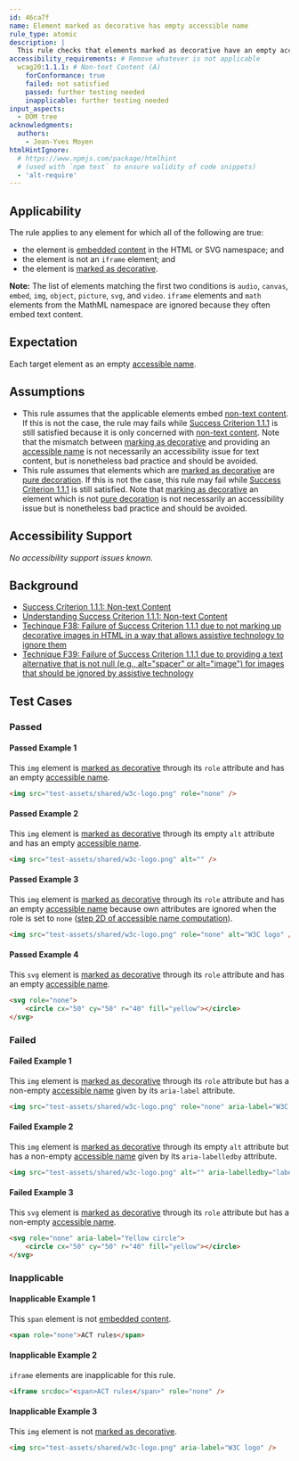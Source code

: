 ```yaml
---
id: 46ca7f
name: Element marked as decorative has empty accessible name
rule_type: atomic
description: |
  This rule checks that elements marked as decorative have an empty accessible name
accessibility_requirements: # Remove whatever is not applicable
  wcag20:1.1.1: # Non-text Content (A)
    forConformance: true
    failed: not satisfied
    passed: further testing needed
    inapplicable: further testing needed
input_aspects:
  - DOM tree
acknowledgments:
  authors:
    - Jean-Yves Moyen
htmlHintIgnore:
  # https://www.npmjs.com/package/htmlhint
  # (used with `npm test` to ensure validity of code snippets)
  - 'alt-require'
---
```


## Applicability

The rule applies to any element for which all of the following are true:

- the element is [embedded content][] in the HTML or SVG namespace; and
- the element is not an `iframe` element; and
- the element is [marked as decorative][].

**Note:** The list of elements matching the first two conditions is `audio`, `canvas`, `embed`, `img`, `object`, `picture`, `svg`, and `video`. `iframe` elements and `math` elements from the MathML namespace are ignored because they often embed text content.

## Expectation

Each target element as an empty [accessible name][].

## Assumptions

- This rule assumes that the applicable elements embed [non-text content][]. If this is not the case, the rule may fails while [Success Criterion 1.1.1][sc111] is still satisfied because it is only concerned with [non-text content][]. Note that the mismatch between [marking as decorative][marked as decorative] and providing an [accessible name][] is not necessarily an accessibility issue for text content, but is nonetheless bad practice and should be avoided.
- This rule assumes that elements which are [marked as decorative][] are [pure decoration][]. If this is not the case, this rule may fail while [Success Criterion 1.1.1][sc111] is still satisfied. Note that [marking as decorative][marked as decorative] an element which is not [pure decoration][] is not necessarily an accessibility issue but is nonetheless bad practice and should be avoided.

## Accessibility Support

_No accessibility support issues known._

## Background

- [Success Criterion 1.1.1: Non-text Content][sc111]
- [Understanding Success Criterion 1.1.1: Non-text Content][usc111]
- [Techinque F38: Failure of Success Criterion 1.1.1 due to not marking up decorative images in HTML in a way that allows assistive technology to ignore them][f38]
- [Technique F39: Failure of Success Criterion 1.1.1 due to providing a text alternative that is not null (e.g., alt="spacer" or alt="image") for images that should be ignored by assistive technology][f39]

## Test Cases

### Passed

#### Passed Example 1

This `img` element is [marked as decorative][] through its `role` attribute and has an empty [accessible name][].

```html
<img src="test-assets/shared/w3c-logo.png" role="none" />
```

#### Passed Example 2

This `img` element is [marked as decorative][] through its empty `alt` attribute and has an empty [accessible name][].

```html
<img src="test-assets/shared/w3c-logo.png" alt="" />
```

#### Passed Example 3

This `img` element is [marked as decorative][] through its `role` attribute and has an empty [accessible name][] because own attributes are ignored when the role is set to `none` ([step 2D of accessible name computation][]).

```html
<img src="test-assets/shared/w3c-logo.png" role="none" alt="W3C logo" />
```

#### Passed Example 4

This `svg` element is [marked as decorative][] through its `role` attribute and has an empty [accessible name][].

```html
<svg role="none">
	<circle cx="50" cy="50" r="40" fill="yellow"></circle>
</svg>
```

### Failed

#### Failed Example 1

This `img` element is [marked as decorative][] through its `role` attribute but has a non-empty [accessible name][] given by its `aria-label` attribute.

```html
<img src="test-assets/shared/w3c-logo.png" role="none" aria-label="W3C logo" />
```

#### Failed Example 2

This `img` element is [marked as decorative][] through its empty `alt` attribute but has a non-empty [accessible name][] given by its `aria-labelledby` attribute.

```html
<img src="test-assets/shared/w3c-logo.png" alt="" aria-labelledby="label" /> <span hidden id="label">W3C logo</span>
```

#### Failed Example 3

This `svg` element is [marked as decorative][] through its `role` attribute but has a non-empty [accessible name][].

```html
<svg role="none" aria-label="Yellow circle">
	<circle cx="50" cy="50" r="40" fill="yellow"></circle>
</svg>
```

### Inapplicable

#### Inapplicable Example 1

This `span` element is not [embedded content][].

```html
<span role="none">ACT rules</span>
```

#### Inapplicable Example 2

`iframe` elements are inapplicable for this rule.

```html
<iframe srcdoc="<span>ACT rules</span>" role="none" />
```

#### Inapplicable Example 3

This `img` element is not [marked as decorative][].

```html
<img src="test-assets/shared/w3c-logo.png" aria-label="W3C logo" />
```

[accessible name]: #accessible-name 'Definition of Accessible name'
[embedded content]: https://html.spec.whatwg.org/multipage/dom.html#embedded-content-category 'Definition of embedded content'
[f38]: https://www.w3.org/WAI/WCAG21/Techniques/failures/F38 'Techinque F38: Failure of Success Criterion 1.1.1 due to not marking up decorative images in HTML in a way that allows assistive technology to ignore them'
[f39]: https://www.w3.org/WAI/WCAG21/Techniques/failures/F39 'Technique F39: Failure of Success Criterion 1.1.1 due to providing a text alternative that is not null (e.g., alt="spacer" or alt="image") for images that should be ignored by assistive technology'
[h67]: https://www.w3.org/WAI/WCAG21/Techniques/html/H67 'Technique H67: Using null alt text and no title attribute on img elements for images that AT should ignore'
[marked as decorative]: #marked-as-decorative 'Definition of Marked as decorative'
[non-text content]: https://www.w3.org/TR/WCAG21/#dfn-non-text-content 'WCAG definition of Non-text content'
[pure decoration]: https://www.w3.org/TR/WCAG21/#dfn-pure-decoration 'WCAG definition of Pure decoration'
[sc111]: https://www.w3.org/TR/WCAG21/#non-text-content 'Success Criterion 1.1.1: Non-text Content'
[step 2d of accessible name computation]: https://www.w3.org/TR/accname-1.1/#step2D 'Step 2D of accessible name computation'
[usc111]: https://www.w3.org/WAI/WCAG21/Understanding/non-text-content.html 'Understanding Success Criterion 1.1.1: Non-text Content'
